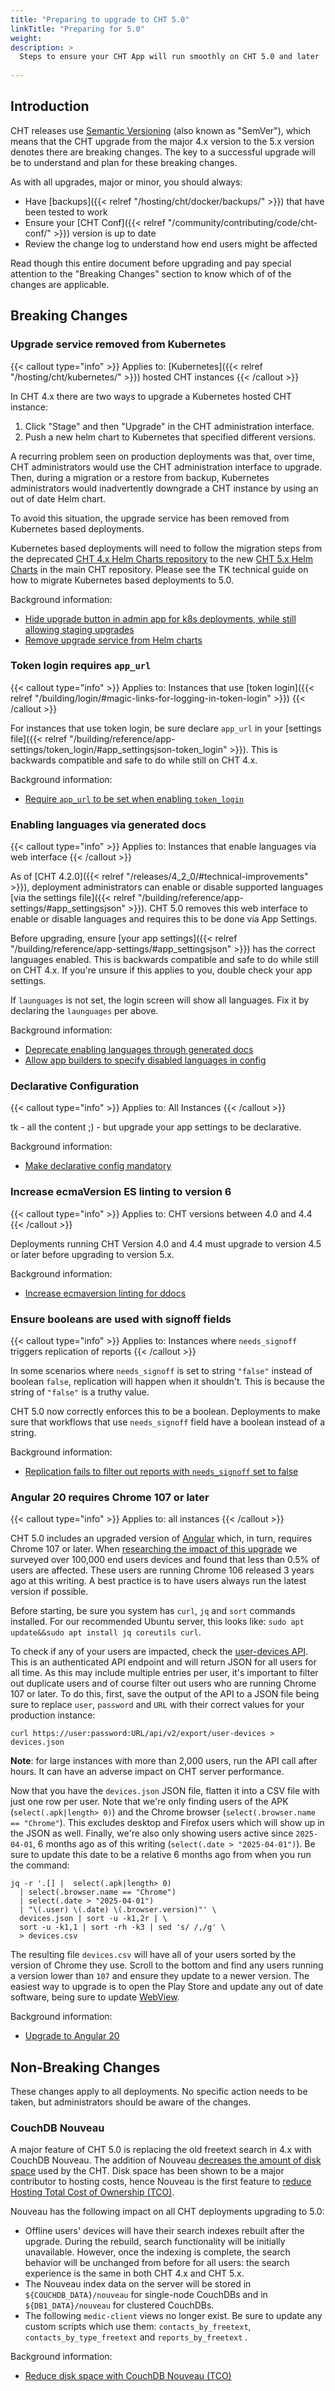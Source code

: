 ```yaml
---
title: "Preparing to upgrade to CHT 5.0"
linkTitle: "Preparing for 5.0"
weight: 
description: >
  Steps to ensure your CHT App will run smoothly on CHT 5.0 and later
  
---
```


## Introduction

CHT releases use [Semantic Versioning](https://en.wikipedia.org/wiki/Semver#Semantic_versioning) (also known as "SemVer"), which means that the CHT upgrade from the major 4.x version to the 5.x version denotes there are breaking changes. The key to a successful upgrade will be to understand and plan for these breaking changes.

As with all upgrades, major or minor, you should always:
* Have [backups]({{< relref "/hosting/cht/docker/backups/" >}}) that have been tested to work
* Ensure your [CHT Conf]({{< relref "/community/contributing/code/cht-conf/" >}}) version is up to date
* Review the change log to understand how end users might be affected

Read though this entire document before upgrading and pay special attention to the "Breaking Changes" section to know which of of the changes are applicable.

## Breaking Changes

### Upgrade service removed from Kubernetes

{{< callout type="info" >}} Applies to: [Kubernetes]({{< relref "/hosting/cht/kubernetes/" >}}) hosted CHT instances {{< /callout >}}

In CHT 4.x there are two ways to upgrade a Kubernetes hosted CHT instance:

1. Click "Stage" and then "Upgrade" in the CHT administration interface.  
2. Push a new helm chart to Kubernetes that specified different versions.

A recurring problem seen on production deployments was that, over time, CHT administrators would use the CHT administration interface to upgrade.  Then, during a migration or a restore from backup, Kubernetes administrators would inadvertently downgrade a CHT instance by using an out of date Helm chart.

To avoid this situation, the upgrade service has been removed from Kubernetes based deployments.

<!-- 
    todo: fix TK link to technical guide: 
    tracking in: https://github.com/medic/cht-docs/pull/1989
    URL will be: hosting/cht/migration/helm-charts-4x-to-5x-migration
-->
Kubernetes based deployments will need to follow the migration steps from the deprecated [CHT 4.x Helm Charts repository](https://github.com/medic/helm-charts/) to the new [CHT 5.x Helm Charts](https://github.com/medic/cht-core/tree/master/scripts/build/helm) in the main CHT repository. Please see the TK technical guide on how to migrate Kubernetes based deployments to 5.0.

Background information:
* [Hide upgrade button in admin app for k8s deployments, while still allowing staging upgrades](https://github.com/medic/cht-core/issues/9954)
* [Remove upgrade service from Helm charts](https://github.com/medic/cht-core/issues/10186)

### Token login requires `app_url`

{{< callout type="info" >}} Applies to: Instances that use [token login]({{< relref "/building/login/#magic-links-for-logging-in-token-login" >}}) {{< /callout >}}

For instances that use token login,  be sure declare `app_url` in your [settings file]({{< relref "/building/reference/app-settings/token_login/#app_settingsjson-token_login" >}}). This is backwards compatible and safe to do while still on CHT 4.x.

Background information:
* [Require `app_url` to be set when enabling `token_login`](https://github.com/medic/cht-core/issues/9983)

### Enabling languages via generated docs

{{< callout type="info" >}} Applies to: Instances that enable languages via web interface {{< /callout >}}

As of [CHT 4.2.0]({{< relref "/releases/4_2_0/#technical-improvements" >}}), deployment administrators can enable or disable supported languages [via the settings file]({{< relref "/building/reference/app-settings/#app_settingsjson" >}}). CHT 5.0 removes this web interface to enable or disable languages and requires this to be done via App Settings.

Before upgrading, ensure [your app settings]({{< relref "/building/reference/app-settings/#app_settingsjson" >}}) has the correct languages enabled. This is backwards compatible and safe to do while still on CHT 4.x. If you're unsure if this applies to you, double check your app settings.

If `launguages` is not set, the login screen will show all languages.  Fix it by declaring the `launguages` per above.

Background information:
* [Deprecate enabling languages through generated docs](https://github.com/medic/cht-core/issues/8157)
* [Allow app builders to specify disabled languages in config](https://github.com/medic/cht-core/issues/6281)


### Declarative Configuration 

{{< callout type="info" >}} Applies to: All Instances {{< /callout >}}

<!-- 
    todo: add missing TK content on how to make a declarative config
-->
tk - all the content ;)  - but upgrade your app settings to be declarative.

Background information:
* [Make declarative config mandatory](https://github.com/medic/cht-core/issues/5906)

### Increase ecmaVersion ES linting to version 6

{{< callout type="info" >}} Applies to: CHT versions between 4.0 and 4.4  {{< /callout >}}

Deployments running CHT Version 4.0 and 4.4 must upgrade to version 4.5 or later before upgrading to version 5.x.

Background information:
* [Increase ecmaversion linting for ddocs](https://github.com/medic/cht-core/issues/9202)

### Ensure booleans are used with signoff fields

{{< callout type="info" >}} Applies to: Instances where `needs_signoff` triggers replication of reports  {{< /callout >}}

In some scenarios where `needs_signoff` is set to string `"false"` instead of boolean `false`, replication will happen when it shouldn't.  This is because the string of `"false"` is a truthy value.  

CHT 5.0 now correctly enforces this to be a boolean.  Deployments to make sure that workflows that use `needs_signoff` field have a boolean instead of a string.

Background information:
* [Replication fails to filter out reports with `needs_signoff` set to false](https://github.com/medic/cht-core/issues/10183)

### Angular 20 requires Chrome 107 or later

{{< callout type="info" >}} Applies to: all instances  {{< /callout >}}

CHT 5.0 includes an upgraded version of [Angular](https://blog.angular.dev/announcing-angular-v20-b5c9c06cf301) which, in turn, requires Chrome 107 or later. When [researching the impact of this upgrade](https://github.com/medic/cht-core/issues/10029#issuecomment-3358338361) we surveyed over 100,000 end users devices and found that less than 0.5% of users are affected.  These users are running Chrome 106 released 3 years ago at this writing. A best practice is to have users always run the latest version if possible.

Before starting, be sure you system has `curl`, `jq` and `sort` commands installed. For our recommended Ubuntu server, this looks like: `sudo apt update&&sudo apt install jq coreutils curl`.

To check if any of your users are impacted, check the [user-devices API](/building/reference/api/#get-apiv2exportuser-devices). This is an authenticated API endpoint and will return JSON for all users for all time.  As this may include multiple entries per user, it's important to filter out duplicate users and of course filter out users who are running Chrome 107 or later. To do this, first, save the output of the API to a JSON file being sure to replace `user`, `password` and `URL` with their correct values for your production instance:

```shell
curl https://user:password:URL/api/v2/export/user-devices > devices.json 
```

**Note**: for large instances with more than 2,000 users, run the API call after hours.  It can have an adverse impact on CHT server performance.

Now that you have the `devices.json` JSON file, flatten it into a CSV file with just one row per user. Note that we're only finding users of the APK (`select(.apk|length> 0)`) and the Chrome browser (`select(.browser.name == "Chrome"`). This excludes desktop and Firefox users which will show up in the JSON as well.  Finally, we're also only showing users active since `2025-04-01`, 6 months ago as of this writing (`select(.date > "2025-04-01")`).  Be sure to update this date to be a relative 6 months ago from when you run the command:

```shell
jq -r '.[] |  select(.apk|length> 0) 
  | select(.browser.name == "Chrome")
  | select(.date > "2025-04-01")
  | "\(.user) \(.date) \(.browser.version)"' \
  devices.json | sort -u -k1,2r | \
  sort -u -k1,1 | sort -rh -k3 | sed 's/ /,/g' \
  > devices.csv
```

The resulting file `devices.csv` will have all of your users sorted by the version of Chrome they use.  Scroll to the bottom and find any users running a version lower than `107` and ensure they update to a newer version.  The easiest way to upgrade is to open the Play Store and update any out of date software, being sure to update [WebView](https://play.google.com/store/apps/details?id=com.google.android.webview&hl=en).


Background information:
* [Upgrade to Angular 20](https://github.com/medic/cht-core/issues/10029)


## Non-Breaking Changes

These changes apply to all deployments.  No specific action needs to be taken, but administrators should be aware of the changes.

### CouchDB Nouveau

A major feature of CHT 5.0 is replacing the old freetext search in 4.x with CouchDB Nouveau. The addition of Nouveau [decreases the amount of disk space](https://github.com/medic/cht-core/issues/9898#issuecomment-2864545914) used by the CHT.  Disk space has been shown to be a major contributor to hosting costs, hence Nouveau is the first feature to [reduce Hosting Total Cost of Ownership (TCO)](https://github.com/medic/cht-roadmap/issues/171).

Nouveau has the following impact on all CHT deployments upgrading to 5.0:

* Offline users' devices will have their search indexes rebuilt after the upgrade. During the rebuild, search functionality will be initially unavailable. However, once the indexing is complete, the search behavior will be unchanged from before for all users:  the search experience is the same in both CHT 4.x and CHT 5.x.
* The Nouveau index data on the server will be stored in `${COUCHDB_DATA}/nouveau` for single-node CouchDBs and in `${DB1_DATA}/nouveau` for clustered CouchDBs.
* The following `medic-client` views no longer exist. Be sure to update any custom scripts which use them:  `contacts_by_freetext`,  `contacts_by_type_freetext` and  `reports_by_freetext` .

Background information:
* [Reduce disk space with CouchDB Nouveau (TCO)](https://github.com/medic/cht-core/issues/9542)
